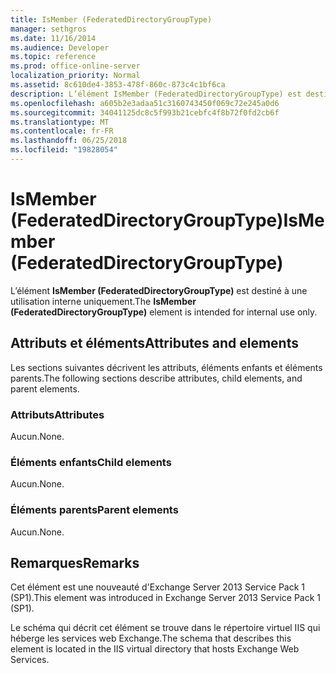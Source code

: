 ```yaml
---
title: IsMember (FederatedDirectoryGroupType)
manager: sethgros
ms.date: 11/16/2014
ms.audience: Developer
ms.topic: reference
ms.prod: office-online-server
localization_priority: Normal
ms.assetid: 8c610de4-3853-478f-860c-873c4c1bf6ca
description: L’élément IsMember (FederatedDirectoryGroupType) est destiné à une utilisation interne uniquement.
ms.openlocfilehash: a605b2e3adaa51c3160743450f069c72e245a0d6
ms.sourcegitcommit: 34041125dc8c5f993b21cebfc4f8b72f0fd2cb6f
ms.translationtype: MT
ms.contentlocale: fr-FR
ms.lasthandoff: 06/25/2018
ms.locfileid: "19828054"
---
```

# <a name="ismember-federateddirectorygrouptype"></a><span data-ttu-id="d51b9-103">IsMember (FederatedDirectoryGroupType)</span><span class="sxs-lookup"><span data-stu-id="d51b9-103">IsMember (FederatedDirectoryGroupType)</span></span>

<span data-ttu-id="d51b9-104">L’élément **IsMember (FederatedDirectoryGroupType)** est destiné à une utilisation interne uniquement.</span><span class="sxs-lookup"><span data-stu-id="d51b9-104">The **IsMember (FederatedDirectoryGroupType)** element is intended for internal use only.</span></span> 

## <a name="attributes-and-elements"></a><span data-ttu-id="d51b9-105">Attributs et éléments</span><span class="sxs-lookup"><span data-stu-id="d51b9-105">Attributes and elements</span></span>

<span data-ttu-id="d51b9-106">Les sections suivantes décrivent les attributs, éléments enfants et éléments parents.</span><span class="sxs-lookup"><span data-stu-id="d51b9-106">The following sections describe attributes, child elements, and parent elements.</span></span>
  
### <a name="attributes"></a><span data-ttu-id="d51b9-107">Attributs</span><span class="sxs-lookup"><span data-stu-id="d51b9-107">Attributes</span></span>

<span data-ttu-id="d51b9-108">Aucun.</span><span class="sxs-lookup"><span data-stu-id="d51b9-108">None.</span></span>
  
### <a name="child-elements"></a><span data-ttu-id="d51b9-109">Éléments enfants</span><span class="sxs-lookup"><span data-stu-id="d51b9-109">Child elements</span></span>

<span data-ttu-id="d51b9-110">Aucun.</span><span class="sxs-lookup"><span data-stu-id="d51b9-110">None.</span></span>
  
### <a name="parent-elements"></a><span data-ttu-id="d51b9-111">Éléments parents</span><span class="sxs-lookup"><span data-stu-id="d51b9-111">Parent elements</span></span>

<span data-ttu-id="d51b9-112">Aucun.</span><span class="sxs-lookup"><span data-stu-id="d51b9-112">None.</span></span>
  
## <a name="remarks"></a><span data-ttu-id="d51b9-113">Remarques</span><span class="sxs-lookup"><span data-stu-id="d51b9-113">Remarks</span></span>

<span data-ttu-id="d51b9-114">Cet élément est une nouveauté d'Exchange Server 2013 Service Pack 1 (SP1).</span><span class="sxs-lookup"><span data-stu-id="d51b9-114">This element was introduced in Exchange Server 2013 Service Pack 1 (SP1).</span></span>
  
<span data-ttu-id="d51b9-115">Le schéma qui décrit cet élément se trouve dans le répertoire virtuel IIS qui héberge les services web Exchange.</span><span class="sxs-lookup"><span data-stu-id="d51b9-115">The schema that describes this element is located in the IIS virtual directory that hosts Exchange Web Services.</span></span>
  

